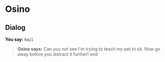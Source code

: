 # Osino
## Dialog

**You say:** `hail`



>**Osino says:** Can you not see I'm trying to teach my pet to sit.  Now go away before you distract it further!
end
